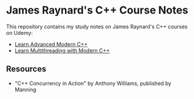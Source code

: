 # James Raynard's C++ Course Notes

This repository contains my study notes on James Raynard's C++ courses on Udemy:

  - [Learn Advanced Modern C++](https://www.udemy.com/course/learn-intermediate-modern-c)
  - [Learn Multithreading with Modern C++](https://www.udemy.com/course/learn-modern-cplusplus-concurrency)

## Resources

- "C++ Concurrency in Action" by Anthony Williams, published by Manning
